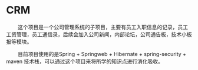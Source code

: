 # CRM
&nbsp;&nbsp;&nbsp;&nbsp;&nbsp;&nbsp;&nbsp;&nbsp;这个项目是一个公司管理系统的子项目，主要有员工入职信息的记录，员工工资管理，员工通信录，后续会加入公司新闻，内部论坛，公司通告板，技术小板报等模块。  

&nbsp;&nbsp;&nbsp;&nbsp;&nbsp;&nbsp;&nbsp;&nbsp;目前项目使用的是Spring + Springweb + Hibernate + spring-security + maven 技术栈，可以通过这个项目来将所学的知识点进行消化吸收。

